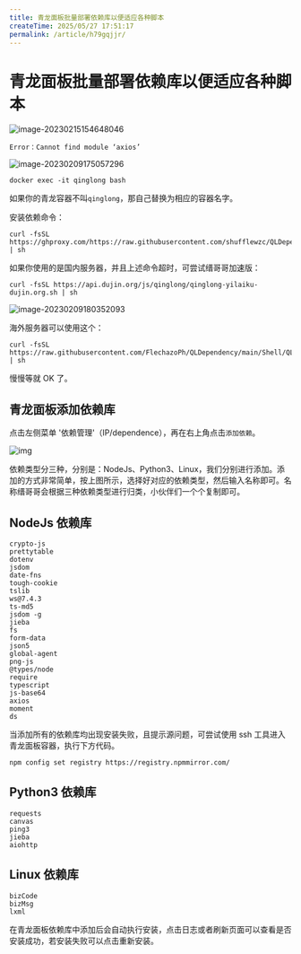 ```yaml
---
title: 青龙面板批量部署依赖库以便适应各种脚本
createTime: 2025/05/27 17:51:17
permalink: /article/h79gqjjr/
---
```

# 青龙面板批量部署依赖库以便适应各种脚本

![image-20230215154648046](https://imgoss.xgss.net/picgo/image-20230215154648046.png?aliyun)

```
Error：Cannot find module ‘axios’
```

![image-20230209175057296](https://imgoss.xgss.net/picgo/image-20230209175057296.png?aliyun)



```
docker exec -it qinglong bash
```

如果你的青龙容器不叫`qinglong`，那自己替换为相应的容器名字。

安装依赖命令：

```
curl -fsSL https://ghproxy.com/https://raw.githubusercontent.com/shufflewzc/QLDependency/main/Shell/QLOneKeyDependency.sh | sh
```



如果你使用的是国内服务器，并且上述命令超时，可尝试缙哥哥加速版：

```
curl -fsSL https://api.dujin.org/js/qinglong/qinglong-yilaiku-dujin.org.sh | sh
```

![image-20230209180352093](https://imgoss.xgss.net/picgo/image-20230209180352093.png?aliyun)

海外服务器可以使用这个：

```
curl -fsSL https://raw.githubusercontent.com/FlechazoPh/QLDependency/main/Shell/QLOneKeyDependency.sh | sh
```

慢慢等就 OK 了。

## 青龙面板添加依赖库

点击左侧菜单 '依赖管理'（IP/dependence），再在右上角点击`添加依赖`。

![img](https://imgoss.xgss.net/picgo/20220413101255.png?aliyun)

依赖类型分三种，分别是：NodeJs、Python3、Linux，我们分别进行添加。添加的方式非常简单，按上图所示，选择好对应的依赖类型，然后输入名称即可。名称缙哥哥会根据三种依赖类型进行归类，小伙伴们一个个复制即可。

## NodeJs 依赖库

```
crypto-js
prettytable
dotenv
jsdom
date-fns
tough-cookie
tslib
ws@7.4.3
ts-md5
jsdom -g
jieba
fs
form-data
json5
global-agent
png-js
@types/node
require
typescript
js-base64
axios
moment
ds
```



当添加所有的依赖库均出现安装失败，且提示源问题，可尝试使用 ssh 工具进入青龙面板容器，执行下方代码。

```
npm config set registry https://registry.npmmirror.com/
```

## Python3 依赖库

```
requests
canvas  
ping3
jieba
aiohttp
```



## Linux 依赖库

```
bizCode
bizMsg  
lxml
```

在青龙面板依赖库中添加后会自动执行安装，点击日志或者刷新页面可以查看是否安装成功，若安装失败可以点击重新安装。